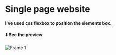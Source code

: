 # Single page website

#### I've used css flexbox to position the elements box.

#### ⬇️ See the preview


![Frame 1](https://user-images.githubusercontent.com/81806904/121892653-f21da080-cd14-11eb-882a-60a5963ab71b.png)
